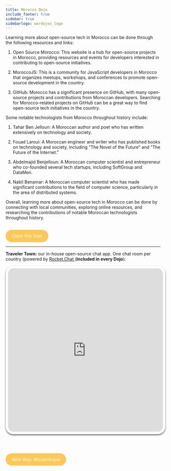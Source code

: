 ```yaml
---
title: Morocco Dojo
include_footer: true
sidebar: true
sidebarlogo: wordojos_logo
---
```


Learning more about open-source tech in Morocco can be done through the following resources and links:

1.  Open Source Morocco: This website is a hub for open-source projects in Morocco, providing resources and events for developers interested in contributing to open-source initiatives.
    
2.  MoroccoJS: This is a community for JavaScript developers in Morocco that organizes meetups, workshops, and conferences to promote open-source development in the country.
    
3.  GitHub: Morocco has a significant presence on GitHub, with many open-source projects and contributions from Moroccan developers. Searching for Morocco-related projects on GitHub can be a great way to find open-source tech initiatives in the country.
    

Some notable technologists from Morocco throughout history include:

1.  Tahar Ben Jelloun: A Moroccan author and poet who has written extensively on technology and society.
    
2.  Fouad Laroui: A Moroccan engineer and writer who has published books on technology and society, including "The Novel of the Future" and "The Future of the Internet."
    
3.  Abdelmajid Benjelloun: A Moroccan computer scientist and entrepreneur who co-founded several tech startups, including SoftGroup and DataMen.
    
4.  Nabil Benamar: A Moroccan computer scientist who has made significant contributions to the field of computer science, particularly in the area of distributed systems.
    

Overall, learning more about open-source tech in Morocco can be done by connecting with local communities, exploring online resources, and researching the contributions of notable Moroccan technologists throughout history.

<br>
<html>
  <head>
    <style>
      .button {
        display: inline-block;
        padding: 20px 20px;
        text-align: center;
        text-decoration: none;
        color: #ffffff;
        background-color: #FDC858;
        border-radius: 33px;
        outline: none;
        line-height:  0%;
      }
    </style>
  </head>
  <body>
    <a class="button" href="https://blog.workdojos.com/Morocco" target="_blank">Claim this Dojo</a>
  </body>
</html>
<br>

---


**Traveler Town:**   our in-house open-source chat app.  One chat room per country (powered by <a href="https://rocket.chat" >Rocket.Chat </a>  (**Included in every Dojo**):  

<iframe src="https://chat.traveler.town/channel/Morocco" style="width: 100%;height: 530px;padding: 8px; box-shadow: 0 3px 5px rgba(0,0,0,.6);border-radius: 25px;overflow: hidden;border: none;" align="middle"></iframe>


<br><br>

<html>
  <head>
    <style>
      .button {
        display: inline-block;
        padding: 20px 20px;
        text-align: center;
        text-decoration: none;
        color: #ffffff;
        background-color: #FDC858;
        border-radius: 33px;
        outline: none;
        line-height:  %;
      }
    </style>
  </head>
  <body>
    <a class="button" href="https://workdojos.com/Mozambique">Next dojo:  Mozambique</a>
  </body>
</html>